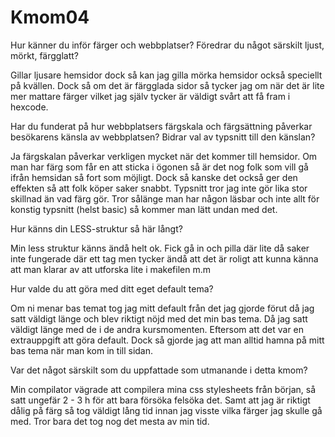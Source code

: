 Kmom04
===============================

Hur känner du inför färger och webbplatser? Föredrar du något särskilt ljust, mörkt, färgglatt?

Gillar ljusare hemsidor dock så kan jag gilla mörka hemsidor också speciellt på kvällen. Dock så om det är färgglada sidor så tycker jag om när det är lite mer mattare färger vilket jag själv tycker är väldigt svårt att få fram i hexcode.

Har du funderat på hur webbplatsers färgskala och färgsättning påverkar besökarens känsla av webbplatsen? Bidrar val av typsnitt till den
 känslan?

Ja färgskalan påverkar verkligen mycket när det kommer till hemsidor. Om man har färg som får en att sticka i ögonen så är det nog folk som vill gå ifrån hemsidan så fort som möjligt. Dock så kanske det också ger den effekten så att folk köper saker snabbt. Typsnitt tror jag inte gör lika stor skillnad än vad färg gör. Tror sålänge man har någon läsbar och inte allt för konstig typsnitt (helst basic) så kommer man lätt undan med det.

Hur känns din LESS-struktur så här långt?

Min less struktur känns ändå helt ok. Fick gå in och pilla där lite då saker inte fungerade där ett tag men tycker ändå att det är roligt att kunna känna att man klarar av att utforska lite i makefilen m.m

Hur valde du att göra med ditt eget default tema?

Om ni menar bas temat tog jag mitt default från det jag gjorde förut då jag satt väldigt länge och blev riktigt nöjd med det min bas tema. Då jag satt väldigt länge med de i de andra kursmomenten. Eftersom att det var en extrauppgift att göra default. Dock så gjorde jag att man alltid hamna på mitt bas tema när man kom in till sidan.

Var det något särskilt som du uppfattade som utmanande i detta kmom?

Min compilator vägrade att compilera mina css stylesheets från början, så satt ungefär 2 - 3 h för att bara försöka felsöka det. Samt att jag är riktigt dålig på färg så tog väldigt lång tid innan jag visste vilka färger jag skulle gå med. Tror bara det tog nog det mesta av min tid.
